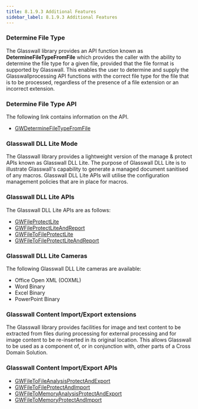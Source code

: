 ```yaml
---
title: 8.1.9.3 Additional Features
sidebar_label: 8.1.9.3 Additional Features
---
```


### Determine File Type
The Glasswall library provides an API function known as **DetermineFileTypeFromFile** which provides the caller with the ability to determine the file type for a given file, provided that the file format is supported by Glasswall. This enables the user to determine and supply the Glasswallprocessing API functions with the correct file type for the file that is to be processed, regardless of the presence of a file extension or an incorrect extension.

### **Determine File Type API**
The following link contains information on the API.

- [GWDetermineFileTypeFromFile](8_1_9_6-lib_modules/8_1_9_6_3-doc_proc/8_1_9_6_3_6_6-supporting_functions.md#GWDetermineFileTypeFromFile)

### **Glasswall DLL Lite Mode**
The Glasswall library provides a lightweight version of the manage & protect APIs known as Glasswall DLL Lite. The purpose of Glasswall DLL Lite is to illustrate Glasswall's capability to generate a managed document sanitised of any macros. Glasswall DLL Lite APIs will utilise the configuration management policies that are in place for macros.

### **Glasswall DLL Lite APIs**
The Glasswall DLL Lite APIs are as follows:

- [GWFileProtectLite](8_1_9_6-lib_modules/8_1_9_6_3-doc_proc/8_1_9_6_3_6_4-file_to_mem_location.md#GWFileProtectLite)
- [GWFileProtectLiteAndReport](8_1_9_6-lib_modules/8_1_9_6_3-doc_proc/8_1_9_6_3_6_4-file_to_mem_location.md#GWFileProtectLiteAndReport)
- [GWFileToFileProtectLite](8_1_9_6-lib_modules/8_1_9_6_3-doc_proc/8_1_9_6_3_6_5-file_to_file.md#GWFileToFileProtectLite)
- [GWFileToFileProtectLiteAndReport](8_1_9_6-lib_modules/8_1_9_6_3-doc_proc/8_1_9_6_3_6_5-file_to_file.md#GWFileToFileProtectLiteAndReport)

### **Glasswall DLL Lite Cameras**

The following Glasswall DLL Lite cameras are available:

- Office Open XML (OOXML)
- Word Binary
- Excel Binary
- PowerPoint Binary

### Glasswall Content Import/Export extensions

The Glasswall library provides facilities for image and text content to be extracted from files during processing for external processing and for image content to be re-inserted in its original location. This allows Glasswall to be used as a component of, or in conjunction with, other parts of a Cross Domain Solution.

### **Glasswall Content Import/Export APIs** 
- [GWFileToFileAnalysisProtectAndExport](8_1_9_6-lib_modules/8_1_9_6_3-doc_proc/8_1_9_6_3_6_5-file_to_file.md#GWFileToFileAnalysisProtectAndExport)
- [GWFileToFileProtectAndImport](8_1_9_6-lib_modules/8_1_9_6_3-doc_proc/8_1_9_6_3_6_5-file_to_file.md#GWFileToFileProtectAndImport)
- [GWFileToMemoryAnalysisProtectAndExport](8_1_9_6-lib_modules/8_1_9_6_3-doc_proc/8_1_9_6_3_6_4-file_to_mem_location.md#GWFileToMemoryAnalysisProtectAndExport)
- [GWFileToMemoryProtectAndImport](8_1_9_6-lib_modules/8_1_9_6_3-doc_proc/8_1_9_6_3_6_4-file_to_mem_location.md#GWFileToMemoryProtectAndImport)